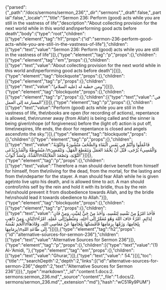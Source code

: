 {"parsed":{"_path":"/docs/sermons/sermon_236","_dir":"sermons","_draft":false,"_partial":false,"_locale":"","title":"Sermon 236:  Perform (good) acts while you are still in the vastness of life","description":"About collecting provision for the next world while in this world and\nperforming good acts before death","body":{"type":"root","children":[{"type":"element","tag":"h1","props":{"id":"sermon-236-perform-good-acts-while-you-are-still-in-the-vastness-of-life"},"children":[{"type":"text","value":"Sermon 236:  Perform (good) acts while you are still in the vastness of life"}]},{"type":"element","tag":"p","props":{},"children":[{"type":"element","tag":"em","props":{},"children":[{"type":"text","value":"About collecting provision for the next world while in this world and\nperforming good acts before death"}]}]},{"type":"element","tag":"blockquote","props":{},"children":[{"type":"element","tag":"p","props":{},"children":[{"type":"text","value":"ومن خطبة له (عليه السلام)"}]}]},{"type":"element","tag":"blockquote","props":{},"children":[{"type":"element","tag":"p","props":{},"children":[{"type":"text","value":"في المسارعة إلى العمل"}]}]},{"type":"element","tag":"p","props":{},"children":[{"type":"text","value":"Perform (good) acts while you are still in the vastness of life, the\nbooks are open (for recording of actions), repentance is allowed, the\nrunner away (from Allah) is being called and the sinner is being given\nhope (of forgiveness) before the (light of) action is put off, time\nexpires, life ends, the door for repentance is closed and angels ascend\nto the sky."}]},{"type":"element","tag":"blockquote","props":{},"children":[{"type":"element","tag":"p","props":{},"children":[{"type":"text","value":"فَاعْمَلُوا وَأَنْتُمْ فِي نَفَسِ الْبَقَاءِ وَالصُّحُفُ مَنْشُورَةٌ وَالتَّوْبَةُ مَبْسُوطَةٌ وَالْمُدْبِرُيُدْعَى،\nوَالْمُسِيءُ يُرْجَى، قَبْلَ أَنْ يَخْمُدَ العَمَلُ وَيَنَقَطِعَ الْمَهَلُ، وَتَنْقَضِيَ الْمُدَّةُ، وَتُسَدَّ أبْوابُ\nالتَّوْبَةِ، وَتَصْعَدَ الْمَلاَئِكَةُ"}]}]},{"type":"element","tag":"p","props":{},"children":[{"type":"text","value":"Therefore a man should derive benefit from himself for himself, from the\nliving for the dead, from the mortal, for the lasting and from the\ndeparter for the stayer. A man should fear Allah while he is given age\nto live upto his death, and is allowed time to act. A man should control\nhis self by the rein and hold it with its bridle, thus by the rein he\nshould prevent it from disobedience towards Allah, and by the bridle he\nshould lead it towards obedience to Allah."}]},{"type":"element","tag":"blockquote","props":{},"children":[{"type":"element","tag":"p","props":{},"children":[{"type":"text","value":"فَأخَذَ امْرُؤٌ مِنْ نَفْسِهِ لِنَفْسِهِ، وَأَخَذَ مِنْ حَيٍّ لِمَيِّتٍ، وَمِنْ فَانٍ لِبَاقٍ، وَمِنْ ذَاهِبٍ\nلِدَائِمٍ. امْرُءٌ خَافَ اللهَ وَهُوَ مُعَمَّرٌ إلَى أَجَلِهِ، وَمَنْظُورٌإلَى عَمَلِهِ. امْرُءٌ أَلْجَمَ نَفْسَهُ\nبِلِجَامِهَا، وَزَمَّهَا بِزِمَامِهَا فَأَمْسَكَهَا بِلِجَامِهَا عَنْ مَعَاصِي اللهِ، وَقَادَها بِزِمَامِهَا\nإِلَى طَاعَةِ اللهِ."}]}]},{"type":"element","tag":"h2","props":{"id":"alternative-sources-for-sermon-236"},"children":[{"type":"text","value":"Alternative Sources for Sermon 236"}]},{"type":"element","tag":"p","props":{},"children":[{"type":"text","value":"(1) Al-'Amidi, "},{"type":"element","tag":"em","props":{},"children":[{"type":"text","value":"Ghurar,"}]},{"type":"text","value":" 54."}]}],"toc":{"title":"","searchDepth":2,"depth":2,"links":[{"id":"alternative-sources-for-sermon-236","depth":2,"text":"Alternative Sources for Sermon 236"}]}},"_type":"markdown","_id":"content:1.docs:2. sermons:sermon_236.md","_source":"content","_file":"1.docs/2. sermons/sermon_236.md","_extension":"md"},"hash":"wC51Ry9PUM"}